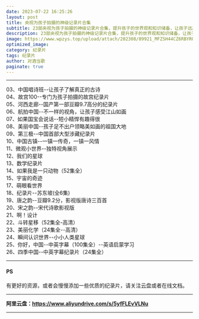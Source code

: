 ```yaml
---
date: 2023-07-22 16:25:26
layout: post
title: 央视为孩子拍摄的神级记录片合集
subtitle: 23部央视为孩子拍摄的神级记录片合集，提升孩子的世界观和知识储备，让孩子远离动画片
description: 23部央视为孩子拍摄的神级记录片合集，提升孩子的世界观和知识储备，让孩子远离动抖音.游戏小视频...
image: https://www.wpzys.top/upload/attach/202308/89921_MFZSH44CZ6RBYRQ._webp
optimized_image: 
category: 纪录片
tags: 纪录片
author: 对酒当歌
paginate: true
---
```


---

03、中国唱诗班--让孩子了解真正的古诗  
04、故宫100--专门为孩子拍摄的故宫纪录片  
05、河西走廊--国产第一部豆瓣9.7高分的纪录片  
06、航拍中国--不一样的视角，让孩子感受江山如画  
07、如果国宝会说话--短小精悍有趣得很  
08、美丽中国--孩子足不出户领略美如画的祖国大地  
09、第三极--中国首部大型涉藏纪录片  
10、中国古镇--一镇一传奇，一镇一风情  
11、微观小世界--独特视角展示  
12、我们的星球  
13、数学纪录片  
14、如果我是一只动物（52集全）  
15、宇宙的奇迹  
17、萌眼看世界  
18、纪录片--苏东坡(全6集)  
19、唐之韵--豆瓣9.2分，影视版唐诗三百首  
20、宋之韵--宋代诗歌影视版  
21、啊！设计  
22、斗转星移（52集全-高清）  
23、美丽化学（24集全--高清）  
24、瞬间认识世界--小小人类星球  
25、你好，中国--中英字幕（100集全）--英语启蒙学习  
26、四季中国--中英字幕纪录片（24集全）  

---

#### PS

有更好的资源，或者会慢慢添加一些优质的纪录片，请关注云盘或者在线文档。

---

**阿里云盘：<https://www.aliyundrive.com/s/5yfFLEvVLNu>**

---
